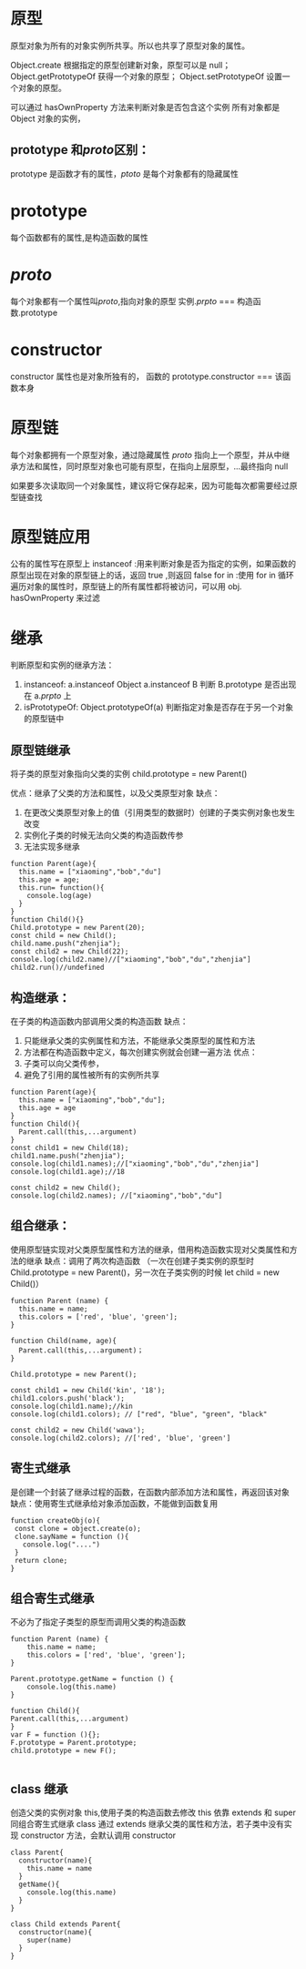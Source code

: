# 原型

原型对象为所有的对象实例所共享。所以也共享了原型对象的属性。

Object.create 根据指定的原型创建新对象，原型可以是 null；
Object.getPrototypeOf 获得一个对象的原型；
Object.setPrototypeOf 设置一个对象的原型。

可以通过 hasOwnProperty 方法来判断对象是否包含这个实例
所有对象都是 Object 对象的实例，

## prototype 和*proto*区别：

prototype 是函数才有的属性，_ptoto_ 是每个对象都有的隐藏属性

# prototype

每个函数都有的属性,是构造函数的属性

# _proto_

每个对象都有一个属性叫*proto*,指向对象的原型 实例._prpto_ === 构造函数.prototype

# constructor

constructor 属性也是对象所独有的， 函数的 prototype.constructor === 该函数本身

# 原型链

每个对象都拥有一个原型对象，通过隐藏属性 _proto_ 指向上一个原型，并从中继承方法和属性，同时原型对象也可能有原型，在指向上层原型，...最终指向 null

如果要多次读取同一个对象属性，建议将它保存起来，因为可能每次都需要经过原型链查找

# 原型链应用

公有的属性写在原型上
instanceof :用来判断对象是否为指定的实例，如果函数的原型出现在对象的原型链上的话，返回 true ,则返回 false
for in :使用 for in 循环遍历对象的属性时，原型链上的所有属性都将被访问，可以用 obj. hasOwnProperty 来过滤

# 继承

判断原型和实例的继承方法：

1. instanceof: a.instanceof Object
   a.instanceof B 判断 B.prototype 是否出现在 a._prpto_ 上
2. isPrototypeOf: Object.prototypeOf(a)
   判断指定对象是否存在于另一个对象的原型链中

## 原型链继承

将子类的原型对象指向父类的实例 child.prototype = new Parent()

优点：继承了父类的方法和属性，以及父类原型对象
缺点：

1. 在更改父类原型对象上的值（引用类型的数据时）创建的子类实例对象也发生改变
2. 实例化子类的时候无法向父类的构造函数传参
3. 无法实现多继承

```
function Parent(age){
  this.name = ["xiaoming","bob","du"]
  this.age = age;
  this.run= function(){
    console.log(age)
  }
}
function Child(){}
Child.prototype = new Parent(20);
const child = new Child();
child.name.push("zhenjia");
const child2 = new Child(22);
console.log(child2.name)//["xiaoming","bob","du","zhenjia"]
child2.run()//undefined

```

## 构造继承：

在子类的构造函数内部调用父类的构造函数
缺点：

1. 只能继承父类的实例属性和方法，不能继承父类原型的属性和方法
2. 方法都在构造函数中定义，每次创建实例就会创建一遍方法
   优点：
3. 子类可以向父类传参，
4. 避免了引用的属性被所有的实例所共享

```
function Parent(age){
  this.name = ["xiaoming","bob","du"];
  this.age = age
}
function Child(){
  Parent.call(this,...argument)
}
const child1 = new Child(18);
child1.name.push("zhenjia");
console.log(child1.names);//["xiaoming","bob","du","zhenjia"]
console.log(child1.age);//18

const child2 = new Child();
console.log(child2.names); //["xiaoming","bob","du"]
```

## 组合继承：

使用原型链实现对父类原型属性和方法的继承，借用构造函数实现对父类属性和方法的继承
缺点：调用了两次构造函数 （一次在创建子类实例的原型时 Child.prototype = new Parent()，另一次在子类实例的时候 let child = new Child()）

```
function Parent (name) {
  this.name = name;
  this.colors = ['red', 'blue', 'green'];
}

function Child(name, age){
  Parent.call(this,...argument)；
}

Child.prototype = new Parent();

const child1 = new Child('kin', '18');
child1.colors.push('black');
console.log(child1.name);//kin
console.log(child1.colors); // ["red", "blue", "green", "black"

const child2 = new Child('wawa');
console.log(child2.colors); //['red', 'blue', 'green']
```

## 寄生式继承

是创建一个封装了继承过程的函数，在函数内部添加方法和属性，再返回该对象
缺点：使用寄生式继承给对象添加函数，不能做到函数复用

```
function createObj(o){
 const clone = object.create(o);
 clone.sayName = function (){
   console.log("....")
 }
 return clone;
}
```

## 组合寄生式继承

不必为了指定子类型的原型而调用父类的构造函数

```
function Parent (name) {
    this.name = name;
    this.colors = ['red', 'blue', 'green'];
}

Parent.prototype.getName = function () {
    console.log(this.name)
}

function Child(){
Parent.call(this,...argument)
}
var F = function (){};
F.prototype = Parent.prototype;
child.prototype = new F();


```

## class 继承

创造父类的实例对象 this,使用子类的构造函数去修改 this
依靠 extends 和 super 同组合寄生式继承
class 通过 extends 继承父类的属性和方法，若子类中没有实现 constructor 方法，会默认调用 constructor

```
class Parent{
  constructor(name){
    this.name = name
  }
  getName(){
    console.log(this.name)
  }
}

class Child extends Parent{
  constructor(name){
    super(name)
  }
}
```
